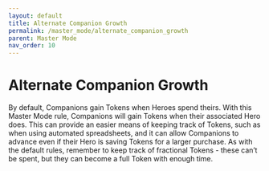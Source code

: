 ```yaml
---
layout: default
title: Alternate Companion Growth
permalink: /master_mode/alternate_companion_growth
parent: Master Mode
nav_order: 10
---
```


# Alternate Companion Growth

By default, Companions gain Tokens when Heroes spend theirs. With this Master Mode rule, Companions will gain Tokens when their associated Hero does. This can provide an easier means of keeping track of Tokens, such as when using automated spreadsheets, and it can allow Companions to advance even if their Hero is saving Tokens for a larger purchase. As with the default rules, remember to keep track of fractional Tokens - these can’t be spent, but they can become a full Token with enough time.
